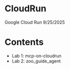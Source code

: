 # CloudRun
Google Cloud Run 9/25/2025

# Contents

- Lab 1: mcp-on-cloudrun
- Lab 2: zoo_guide_agent
